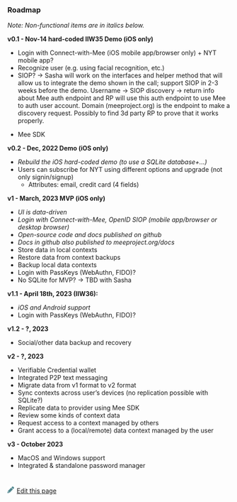 ### Roadmap

*Note: Non-functional items are in italics below.*

**v0.1 - Nov-14 hard-coded IIW35 Demo (iOS only)** 

* Login with Connect-with-Mee (iOS mobile app/browser only) + NYT mobile app? 
* Recognize user (e.g. using facial recognition, etc.)
* SIOP?  -> Sasha will work on the interfaces and helper method that will allow us to integrate the demo shown in the call; support SIOP in 2-3 weeks before the demo. Username -> SIOP discovery -> return info about Mee auth endpoint and RP will use this auth endpoint to use Mee to auth user account. Domain (meeproject.org) is the endpoint to make a discovery request. Possibly to find 3d party RP to prove that it works properly. 

- Mee SDK

**v0.2 - Dec, 2022 Demo (iOS only)**

* *Rebuild the iOS hard-coded demo (to use a SQLite database+...)* 
* Users can subscribe for NYT using different options and upgrade (not only signin/signup) 
  * Attributes: email, credit card (4 fields)

**v1 - March, 2023 MVP (iOS only)** 

* *UI is data-driven*
* *Login with Connect-with-Mee, OpenID SIOP (mobile app/browser or desktop browser)*
* *Open-source code and docs published on github*
* *Docs in github also published to meeproject.org/docs*
* Store data in local contexts
* Restore data from context backups
* Backup local data contexts
* Login with PassKeys (WebAuthn, FIDO)? 
* No SQLite for MVP? -> TBD with Sasha

**v1.1 - April 18th, 2023 (IIW36):**

* *iOS and Android support*
* Login with PassKeys (WebAuthn, FIDO)? 

**v1.2 - ?, 2023**

* Social/other data backup and recovery

**v2 - ?, 2023**

* Verifiable Credential wallet
* Integrated P2P text messaging
* Migrate data from v1 format to v2 format
* Sync contexts across user’s devices (no replication possible with SQLite?)
* Replicate data to provider using Mee SDK
* Review some kinds of context data
* Request access to a context managed by others
* Grant access to a (local/remote) data context managed by the user

**v3 - October 2023**

* MacOS and Windows support
* Integrated & standalone password manager


#
[<p><img src="images/edit.svg" style="width: 15px;margin-right: 6px;text-color: #4F868E;" alt="Edit Page" />Edit this page</p>](https://github.com/MeeProject/docs/edit/develop/src/Roadmap.md)
